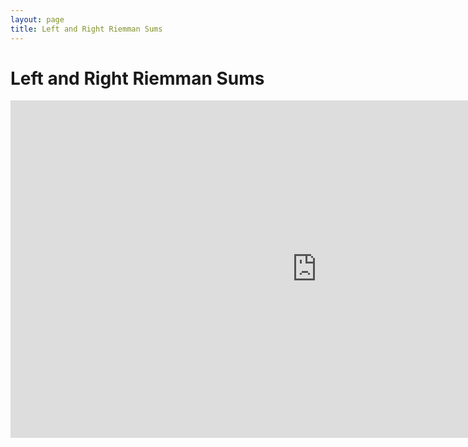 ```yaml
---
layout: page
title: Left and Right Riemman Sums
---
```


# Left and Right Riemman Sums

<iframe scrolling="no" src="https://tube.geogebra.org/material/iframe/id/109524/width/980/height/540/border/888888/rc/false/ai/false/sdz/true/smb/false/stb/false/stbh/true/ld/false/sri/true/at/preferhtml5" width="980px" height="540px" style="border:0px;"> </iframe>